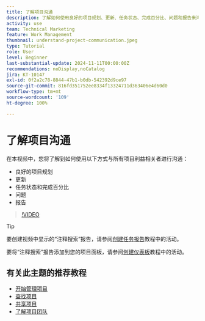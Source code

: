 ```yaml
---
title: 了解项目沟通
description: 了解如何使用良好的项目规划、更新、任务状态、完成百分比、问题和报告来沟通项目工作。
activity: use
team: Technical Marketing
feature: Work Management
thumbnail: understand-project-communication.jpeg
type: Tutorial
role: User
level: Beginner
last-substantial-update: 2024-11-11T00:00:00Z
recommendations: noDisplay,noCatalog
jira: KT-10147
exl-id: 0f2a2c78-8844-47b1-b0db-542392d9ce97
source-git-commit: 816fd351752ee8334f13324711d363406e4d60d0
workflow-type: tm+mt
source-wordcount: '109'
ht-degree: 100%

---
```


# 了解项目沟通

在本视频中，您将了解到如何使用以下方式与所有项目利益相关者进行沟通：

* 良好的项目规划
* 更新
* 任务状态和完成百分比
* 问题
* 报告

>[!VIDEO](https://video.tv.adobe.com/v/3419150/?quality=12&learn=on&enablevpops)

>[!TIP]
>
>要创建视频中显示的“注释搜索”报告，请参阅[创建任务报告](https://experienceleague.adobe.com/docs/workfront-learn/tutorials-workfront/reporting/basic-reporting/create-a-task-report.html?lang=zh-Hans)教程中的活动。
>
>要将“注释搜索”报告添加到您的项目面板，请参阅[创建仪表板](https://experienceleague.adobe.com/docs/workfront-learn/tutorials-workfront/reporting/basic-reporting/create-dashboards.html?lang=zh-Hans)教程中的活动。

## 有关此主题的推荐教程

* [开始管理项目](/help/manage-work/projects/getting-started-manage-a-project.md)
* [查找项目](/help/manage-work/projects/find-projects.md)
* [共享项目](/help/manage-work/projects/share-a-project.md)
* [了解项目团队](/help/manage-work/projects/understand-the-project-team.md)

